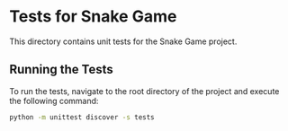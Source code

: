 # Tests for Snake Game

This directory contains unit tests for the Snake Game project.

## Running the Tests

To run the tests, navigate to the root directory of the project and execute the following command:

```sh
python -m unittest discover -s tests
```